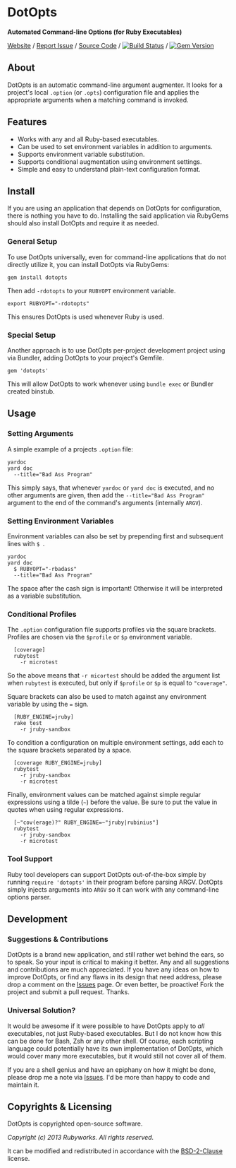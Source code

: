 # DotOpts

**Automated Command-line Options (for Ruby Executables)**

[Website](http://rubyworks.github.com/dotopts) /
[Report Issue](http://github.com/rubyworks/dotopts/issues) /
[Source Code](http://github.com/rubyworks/dotopts) /
[![Build Status](https://secure.travis-ci.org/rubyworks/dotopts.png)](http://travis-ci.org/rubyworks/dotopts) /
[![Gem Version](https://badge.fury.io/rb/dotopts.png)](http://badge.fury.io/rb/dotopts)

## About

DotOpts is an automatic command-line argument augmenter. It looks for a
project's local `.option` (or `.opts`) configuration file and applies the 
appropriate arguments when a matching command is invoked.


## Features

* Works with any and all Ruby-based executables.
* Can be used to set environment variables in addition to arguments.
* Supports environment variable substitution.
* Supports conditional augmentation using environment settings.
* Simple and easy to understand plain-text configuration format.


## Install

If you are using an application that depends on DotOpts for configuration,
there is nothing you have to do. Installing the said application via
RubyGems should also install DotOpts and require it as needed.

### General Setup

To use DotOpts universally, even for command-line applications that do not
directly utilize it, you can install DotOpts via RubyGems:

    gem install dotopts

Then add `-rdotopts` to your `RUBYOPT` environment variable.

    export RUBYOPT="-rdotopts"

This ensures DotOpts is used whenever Ruby is used.

### Special Setup

Another approach is to use DotOpts per-project development project using
via Bundler, adding DotOpts to your project's Gemfile.

    gem 'dotopts'

This will allow DotOpts to work whenever using `bundle exec` or Bundler
created binstub.


## Usage

### Setting Arguments

A simple example of a projects `.option` file:

    yardoc
    yard doc
      --title="Bad Ass Program"

This simply says, that whenever `yardoc` or `yard doc` is executed, and
no other arguments are given, then add the `--title="Bad Ass Program"`
argument to the end of the command's arguments (internally `ARGV`).


### Setting Environment Variables

Environment variables can also be set by prepending first and subsequent
lines with `$ `.

    yardoc
    yard doc
      $ RUBYOPT="-rbadass"
      --title="Bad Ass Program"

The space after the cash sign is important! Otherwise it will be interpreted 
as a variable substitution.


### Conditional Profiles

The `.option` configuration file supports profiles via the square brackets.
Profiles are chosen via the `$profile` or `$p` environment variable.

```
  [coverage]
  rubytest
    -r microtest
```

So the above means that `-r micortest` should be added the argument list when
`rubytest` is executed, but only if `$profile` or `$p` is equal to `"coverage"`.

Square brackets can also be used to match against any environment variable
by using the `=` sign.

```
  [RUBY_ENGINE=jruby]
  rake test
    -r jruby-sandbox
```

To condition a configuration on multiple environment settings, add each
to the square brackets separated by a space. 

```
  [coverage RUBY_ENGINE=jruby]
  rubytest
    -r jruby-sandbox
    -r microtest
```

Finally, environment values can be matched against simple regular expressions
using a tilde (`~`) before the value. Be sure to put the value in quotes when
using regular expressions.

```
  [~"cov(erage)?" RUBY_ENGINE=~"jruby|rubinius"]
  rubytest
    -r jruby-sandbox
    -r microtest
```

### Tool Support

Ruby tool developers can support DotOpts out-of-the-box simple by running
`require 'dotopts'` in their program before parsing ARGV. DotOpts
simply injects arguments into `ARGV` so it can work with any command-line
options parser.


## Development

### Suggestions & Contributions

DotOpts is a brand new application, and still rather wet behind the ears, so to
speak. So your input is critical to making it better. Any and all suggestions and
contributions are much appreciated. If you have any ideas on how to improve DotOpts,
or find any flaws in its design that need address, please drop a comment on the
[Issues](http://github.com/rubyworks/dotopts/issues) page. Or even better, be proactive!
Fork the project and submit a pull request. Thanks.

### Universal Solution?

It would be awesome if it were possible to have DotOpts apply to *all* executables,
not just Ruby-based executables. But I do not know how this can be done for Bash, Zsh
or any other shell. Of course, each scripting language could potentially have
its own implementation of DotOpts, which would cover many more executables, but it
would still not cover all of them.

If you are a shell genius and have an epiphany on how it might be done, please 
drop me a note via [Issues](http://github.com/rubyworks/dotopts/issues). I'd be more
than happy to code and maintain it.


## Copyrights & Licensing

DotOpts is copyrighted open-source software.

*Copyright (c) 2013 Rubyworks. All rights reserved.*

It can be modified and redistributed in accordance with the [BSD-2-Clause](http://spdex.org/licenses/bsd-2-clause) license.

